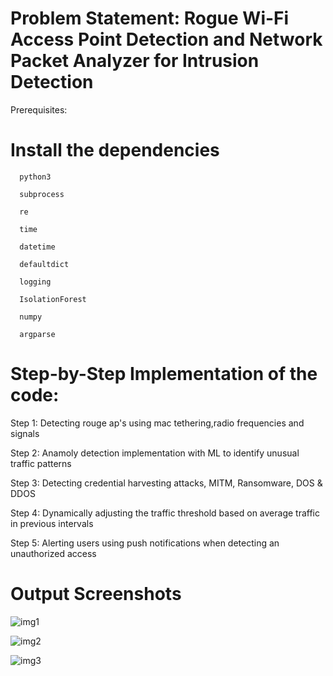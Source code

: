 # Problem Statement: Rogue Wi-Fi Access Point Detection and Network Packet Analyzer for Intrusion Detection

Prerequisites:
# Install the dependencies

      python3
   
      subprocess
   
      re
   
      time
   
      datetime
   
      defaultdict
   
      logging
   
      IsolationForest
   
      numpy
   
      argparse

# Step-by-Step Implementation of the code:

Step 1: Detecting rouge ap's using mac tethering,radio frequencies and signals

Step 2: Anamoly detection implementation with ML to identify unusual traffic patterns

Step 3: Detecting credential harvesting attacks, MITM, Ransomware, DOS & DDOS

Step 4: Dynamically adjusting the traffic threshold based on average traffic in previous intervals

Step 5: Alerting users using push notifications when detecting an unauthorized access

# Output Screenshots

![img1](https://github.com/user-attachments/assets/b78cca5f-88df-44e2-873f-f8422b6c1345)

![img2](https://github.com/user-attachments/assets/5bca5795-5ed8-4016-9f3a-7ce69d9ea60a)

![img3](https://github.com/user-attachments/assets/222c427f-208e-40f1-bb22-21784038c211)









